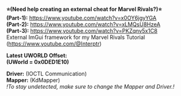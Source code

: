 
**⭐(Need help creating an external cheat for Marvel Rivals?)⭐**  
**(Part-1):** https://www.youtube.com/watch?v=x0OY6jgyYGA   
**(Part-2):** https://www.youtube.com/watch?v=xLMQsU8HzeA   
**(Part-3):** https://www.youtube.com/watch?v=PKZqnv5x1C8   
External ImGui framework for my Marvel Rivals Tutorial (https://www.youtube.com/@Interptr)

**Latest UWORLD Offset:**   
**(UWorld = 0x0DED1E10)**    

**Driver:** (IOCTL Communication)   
**Mapper:** (KdMapper)   
*!To stay undetected, make sure to change the Mapper and Driver.!*

